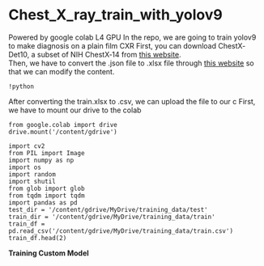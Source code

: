 # Chest_X_ray_train_with_yolov9
Powered by google colab L4 GPU
In the repo, we are going to train yolov9 to make diagnosis on a plain film CXR
First, you can download ChestX‐Det10, a subset of NIH ChestX‐14 from [this website](https://github.com/Deepwise-AILab/ChestX-Det10-Dataset). \
Then, we have to convert the .json file to .xlsx file through [this website](https://data.page/json/csv) so that we can modify the content.
```
!python 
```
After converting the train.xlsx to .csv, we can upload the file to our c
First, we have to mount our drive to the colab
```
from google.colab import drive
drive.mount('/content/gdrive')
```
```
import cv2
from PIL import Image
import numpy as np
import os
import random
import shutil
from glob import glob
from tqdm import tqdm
import pandas as pd
test_dir = '/content/gdrive/MyDrive/training_data/test'
train_dir = '/content/gdrive/MyDrive/training_data/train'
train_df = pd.read_csv('/content/gdrive/MyDrive/training_data/train.csv')
train_df.head(2)
```
**Training Custom Model**
